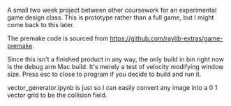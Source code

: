 A small two week project between other coursework for an experimental game design class. This is prototype rather than a full game, but I might come back to this later.

The premake code is sourced from https://github.com/raylib-extras/game-premake.

Since this isn't a finished product in any way, the only build in bin right now is the debug arm Mac build. It's merely a test of velocity modifying window size. Press esc to close to program if you decide to build and run it.

vector_generator.ipynb is just so I can easily convert any image into a 0 1 vector grid to be the collision field.